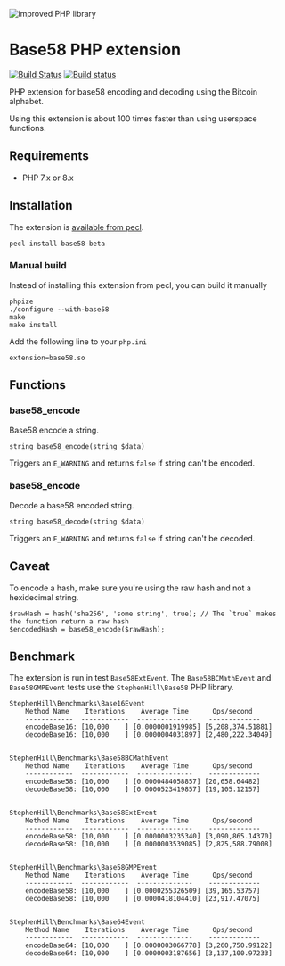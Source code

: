 ![improved PHP library](https://user-images.githubusercontent.com/100821/46372249-e5eb7500-c68a-11e8-801a-2ee57da3e5e3.png)

# Base58 PHP extension

[![Build Status](https://api.travis-ci.org/jasny/base58-php-ext.svg?branch=master)](https://travis-ci.org/jasny/base58-php-ext)
[![Build status](https://ci.appveyor.com/api/projects/status/7rof1vr8mv4kam17/branch/master?svg=true)](https://ci.appveyor.com/project/jasny/base58-php-ext/branch/master)

PHP extension for base58 encoding and decoding using the Bitcoin alphabet.

Using this extension is about 100 times faster than using userspace functions.

## Requirements

* PHP 7.x or 8.x

## Installation

The extension is [available from pecl](https://pecl.php.net/package/base58).

    pecl install base58-beta

### Manual build

Instead of installing this extension from pecl, you can build it manually

    phpize
    ./configure --with-base58
    make
    make install

Add the following line to your `php.ini`

    extension=base58.so

## Functions

### base58_encode

Base58 encode a string.

    string base58_encode(string $data)

Triggers an `E_WARNING` and returns `false` if string can't be encoded.

### base58_encode

Decode a base58 encoded string.

    string base58_decode(string $data)

Triggers an `E_WARNING` and returns `false` if string can't be decoded.

## Caveat

To encode a hash, make sure you're using the raw hash and not a hexidecimal string.

    $rawHash = hash('sha256', 'some string', true); // The `true` makes the function return a raw hash
    $encodedHash = base58_encode($rawHash);


## Benchmark

The extension is run in test `Base58ExtEvent`. The `Base58BCMathEvent` and `Base58GMPEvent` tests use
the `StephenHill\Base58` PHP library.

```
StephenHill\Benchmarks\Base16Event
    Method Name    Iterations    Average Time      Ops/second
    ------------  ------------  --------------    -------------
    encodeBase16: [10,000    ] [0.0000001919985] [5,208,374.51881]
    decodeBase16: [10,000    ] [0.0000004031897] [2,480,222.34049]


StephenHill\Benchmarks\Base58BCMathEvent
    Method Name    Iterations    Average Time      Ops/second
    ------------  ------------  --------------    -------------
    encodeBase58: [10,000    ] [0.0000484058857] [20,658.64482]
    decodeBase58: [10,000    ] [0.0000523419857] [19,105.12157]


StephenHill\Benchmarks\Base58ExtEvent
    Method Name    Iterations    Average Time      Ops/second
    ------------  ------------  --------------    -------------
    encodeBase58: [10,000    ] [0.0000003235340] [3,090,865.14370]
    decodeBase58: [10,000    ] [0.0000003539085] [2,825,588.79008]


StephenHill\Benchmarks\Base58GMPEvent
    Method Name    Iterations    Average Time      Ops/second
    ------------  ------------  --------------    -------------
    encodeBase58: [10,000    ] [0.0000255326509] [39,165.53757]
    decodeBase58: [10,000    ] [0.0000418104410] [23,917.47075]


StephenHill\Benchmarks\Base64Event
    Method Name    Iterations    Average Time      Ops/second
    ------------  ------------  --------------    -------------
    encodeBase64: [10,000    ] [0.0000003066778] [3,260,750.99122]
    decodeBase64: [10,000    ] [0.0000003187656] [3,137,100.97233]
```

